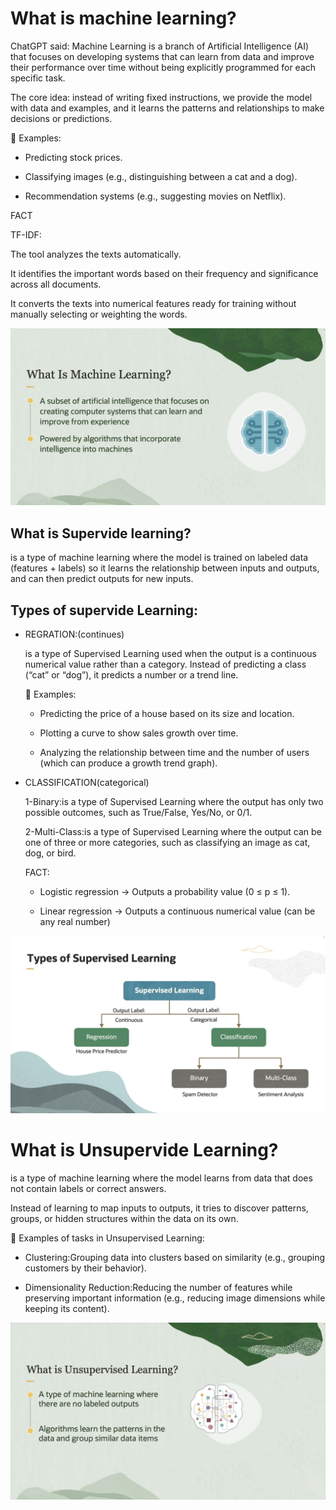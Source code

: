 # What is machine learning?

ChatGPT said:
Machine Learning is a branch of Artificial Intelligence (AI) that focuses on developing systems that can learn from data and improve their performance over time without being explicitly programmed for each specific task.

The core idea: instead of writing fixed instructions, we provide the model with data and examples, and it learns the patterns and relationships to make decisions or predictions.


📌 Examples:

* Predicting stock prices.

* Classifying images (e.g., distinguishing between a cat and a dog).

* Recommendation systems (e.g., suggesting movies on Netflix).

FACT

TF-IDF:

The tool analyzes the texts automatically.

It identifies the important words based on their frequency and significance across all documents.

It converts the texts into numerical features ready for training without manually selecting or weighting the words.




![ML](images/ML_define.png)


## What is Supervide learning?

 is a type of machine learning where the model is trained on labeled data (features + labels) so it learns the relationship between inputs and outputs, and can then predict outputs for new inputs.











## Types of supervide Learning:

* REGRATION:(continues)

   is a type of Supervised Learning used when the output is a continuous numerical value rather than a category.
   Instead of predicting a class (“cat” or “dog”), it predicts a number or a trend line.


   📌 Examples:

    * Predicting the price of a house based on its size and location.

    * Plotting a curve to show sales growth over time.

    * Analyzing the relationship between time and the number of users (which can produce a growth trend graph).


* CLASSIFICATION(categorical)

  1-Binary:is a type of Supervised Learning where the output has only two possible outcomes, such as True/False, Yes/No, or 0/1.

  2-Multi-Class:is a type of Supervised Learning where the output can be one of three or more categories, such as classifying an image as cat, dog, or bird.

  FACT:

   * Logistic regression → Outputs a probability value (0 ≤ p ≤ 1).

   * Linear regression → Outputs a continuous numerical value (can be any real number)

![Supervide](images/types_supervide.png)


# What is Unsupervide Learning?

  is a type of machine learning where the model learns from data that does not contain labels or correct answers.

  Instead of learning to map inputs to outputs, it tries to discover patterns, groups, or hidden structures within the data on its own.

  📌 Examples of tasks in Unsupervised Learning:

  * Clustering:Grouping data into clusters based on similarity (e.g., grouping customers by their behavior).

  * Dimensionality Reduction:Reducing the number of features while preserving important information (e.g., reducing image dimensions while keeping its content).


![unSupervide](images/unsupervide.png)








